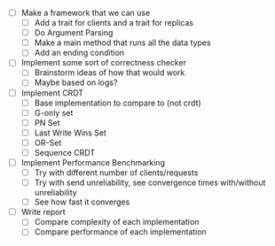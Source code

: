 - [ ] Make a framework that we can use
    - [ ] Add a trait for clients and a trait for replicas
    - [ ] Do Argument Parsing
    - [ ] Make a main method that runs all the data types
    - [ ] Add an ending condition
- [ ] Implement some sort of correctness checker
    - [ ] Brainstorm ideas of how that would work
    - [ ] Maybe based on logs?
- [ ] Implement CRDT
    - [ ] Base implementation to compare to (not crdt)
    - [ ] G-only set
    - [ ] PN Set
    - [ ] Last Write Wins Set
    - [ ] OR-Set
    - [ ] Sequence CRDT
- [ ] Implement Performance Benchmarking
    - [ ] Try with different number of clients/requests
    - [ ] Try with send unreliability, see convergence times with/without unreliability
    - [ ] See how fast it converges
- [ ] Write report
    - [ ] Compare complexity of each implementation
    - [ ] Compare performance of each implementation
